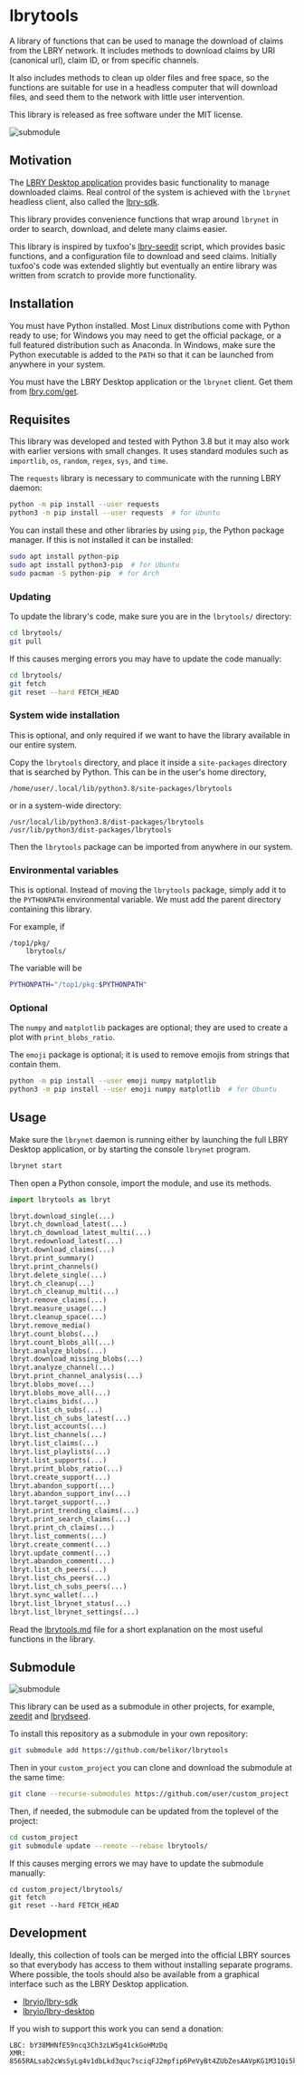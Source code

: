 # lbrytools

A library of functions that can be used to manage the download of claims from
the LBRY network. It includes methods to download claims by
URI (canonical url), claim ID, or from specific channels.

It also includes methods to clean up older files and free space, so
the functions are suitable for use in a headless computer that will download
files, and seed them to the network with little user intervention.

This library is released as free software under the MIT license.

![submodule](./img/lbrytools-terminal.png)

## Motivation

The [LBRY Desktop application](https://github.com/lbryio/lbry-desktop)
provides basic functionality to manage downloaded claims.
Real control of the system is achieved with the `lbrynet` headless
client, also called the [lbry-sdk](https://github.com/lbryio/lbry-sdk).

This library provides convenience functions that wrap around `lbrynet` in order
to search, download, and delete many claims easier.

This library is inspired by tuxfoo's [lbry-seedit](https://github.com/tuxfoo/lbry-seedit) script,
which provides basic functions, and a configuration file to download and seed
claims. Initially tuxfoo's code was extended slightly but eventually an entire
library was written from scratch to provide more functionality.

## Installation

You must have Python installed. Most Linux distributions come with Python
ready to use; for Windows you may need to get the official package,
or a full featured distribution such as Anaconda.
In Windows, make sure the Python executable is added to the `PATH`
so that it can be launched from anywhere in your system.

You must have the LBRY Desktop application or the `lbrynet` client.
Get them from [lbry.com/get](https://lbry.com/get).

## Requisites

This library was developed and tested with Python 3.8 but it may also work with
earlier versions with small changes.
It uses standard modules such as `importlib`, `os`, `random`, `regex`,
`sys`, and `time`.

The `requests` library is necessary to communicate
with the running LBRY daemon:
```sh
python -m pip install --user requests
python3 -m pip install --user requests  # for Ubuntu
```

You can install these and other libraries by using `pip`,
the Python package manager. If this is not installed it can be installed:
```sh
sudo apt install python-pip
sudo apt install python3-pip  # for Ubuntu
sudo pacman -S python-pip  # for Arch
```

### Updating

To update the library's code, make sure you are in the `lbrytools/` directory:
```sh
cd lbrytools/
git pull
```

If this causes merging errors you may have to update the code manually:
```sh
cd lbrytools/
git fetch
git reset --hard FETCH_HEAD
```

### System wide installation

This is optional, and only required if we want to have the library
available in our entire system.

Copy the `lbrytools` directory,
and place it inside a `site-packages` directory that is searched by Python.
This can be in the user's home directory,
```
/home/user/.local/lib/python3.8/site-packages/lbrytools
```

or in a system-wide directory:
```
/usr/local/lib/python3.8/dist-packages/lbrytools
/usr/lib/python3/dist-packages/lbrytools
```

Then the `lbrytools` package can be imported from anywhere in our system.

### Environmental variables

This is optional. Instead of moving the `lbrytools` package,
simply add it to the `PYTHONPATH` environmental variable.
We must add the parent directory containing this library.

For example, if
```
/top1/pkg/
    lbrytools/
```

The variable will be
```sh
PYTHONPATH="/top1/pkg:$PYTHONPATH"
```

### Optional

The `numpy` and `matplotlib` packages are optional; they are used
to create a plot with `print_blobs_ratio`.

The `emoji` package is optional; it is used to remove emojis from
strings that contain them.
```sh
python -m pip install --user emoji numpy matplotlib
python3 -m pip install --user emoji numpy matplotlib  # for Ubuntu
```

## Usage

Make sure the `lbrynet` daemon is running either by launching
the full LBRY Desktop application, or by starting the console `lbrynet`
program.
```sh
lbrynet start
```

Then open a Python console, import the module, and use its methods.
```py
import lbrytools as lbryt

lbryt.download_single(...)
lbryt.ch_download_latest(...)
lbryt.ch_download_latest_multi(...)
lbryt.redownload_latest(...)
lbryt.download_claims(...)
lbryt.print_summary()
lbryt.print_channels()
lbryt.delete_single(...)
lbryt.ch_cleanup(...)
lbryt.ch_cleanup_multi(...)
lbryt.remove_claims(...)
lbryt.measure_usage(...)
lbryt.cleanup_space(...)
lbryt.remove_media()
lbryt.count_blobs(...)
lbryt.count_blobs_all(...)
lbryt.analyze_blobs(...)
lbryt.download_missing_blobs(...)
lbryt.analyze_channel(...)
lbryt.print_channel_analysis(...)
lbryt.blobs_move(...)
lbryt.blobs_move_all(...)
lbryt.claims_bids(...)
lbryt.list_ch_subs(...)
lbryt.list_ch_subs_latest(...)
lbryt.list_accounts(...)
lbryt.list_channels(...)
lbryt.list_claims(...)
lbryt.list_playlists(...)
lbryt.list_supports(...)
lbryt.print_blobs_ratio(...)
lbryt.create_support(...)
lbryt.abandon_support(...)
lbryt.abandon_support_inv(...)
lbryt.target_support(...)
lbryt.print_trending_claims(...)
lbryt.print_search_claims(...)
lbryt.print_ch_claims(...)
lbryt.list_comments(...)
lbryt.create_comment(...)
lbryt.update_comment(...)
lbryt.abandon_comment(...)
lbryt.list_ch_peers(...)
lbryt.list_chs_peers(...)
lbryt.list_ch_subs_peers(...)
lbryt.sync_wallet(...)
lbryt.list_lbrynet_status(...)
lbryt.list_lbrynet_settings(...)
```

Read the [lbrytools.md](./lbrytools.md) file for a short explanation
on the most useful functions in the library.

## Submodule

![submodule](./img/lbrytools-relations.png)

This library can be used as a submodule in other projects,
for example,
[zeedit](https://github.com/belikor/zeedit)
and
[lbrydseed](https://github.com/belikor/lbrydseed).

To install this repository as a submodule in your own repository:
```sh
git submodule add https://github.com/belikor/lbrytools
```

Then in your `custom_project` you can clone and download the submodule at the same time:
```sh
git clone --recurse-submodules https://github.com/user/custom_project
```

Then, if needed, the submodule can be updated from the toplevel of the project:
```sh
cd custom_project
git submodule update --remote --rebase lbrytools/
```

If this causes merging errors we may have to update the submodule manually:
```
cd custom_project/lbrytools/
git fetch
git reset --hard FETCH_HEAD
```

## Development

Ideally, this collection of tools can be merged into the official
LBRY sources so that everybody has access to them without installing separate
programs.
Where possible, the tools should also be available from a graphical
interface such as the LBRY Desktop application.
* [lbryio/lbry-sdk](https://github.com/lbryio/lbry-sdk)
* [lbryio/lbry-desktop](https://github.com/lbryio/lbry-desktop)

If you wish to support this work you can send a donation:
```
LBC: bY38MHNfE59ncq3Ch3zLW5g41ckGoHMzDq
XMR: 8565RALsab2cWsSyLg4v1dbLkd3quc7sciqFJ2mpfip6PeVyBt4ZUbZesAAVpKG1M31Qi5k9mpDSGSDpb3fK5hKYSUs8Zff
```
